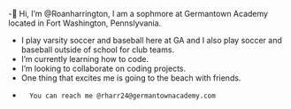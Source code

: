 -👋 Hi, I’m @Roanharrington, I am a sophmore at Germantown Academy located in Fort Washington, Pennslyvania.
- I play varsity soccer and baseball here at GA and I also play soccer and baseball outside of school for club teams.
- I’m currently learning how to code.
- I’m looking to collaborate on coding projects.
- One thing that excites me is going to the beach with friends.
-       You can reach me @rharr24@germantownacademy.com

<!---
Roanharrington/Roanharrington is a ✨ special ✨ repository because its `README.md` (this file) appears on your GitHub profile.
You can click the Preview link to take a look at your changes.
--->
